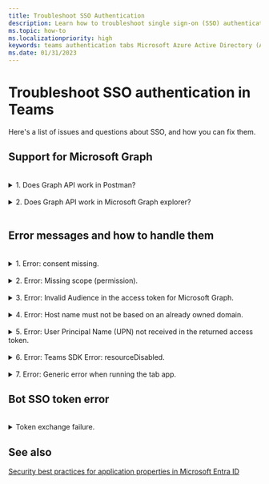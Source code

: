 ```yaml
---
title: Troubleshoot SSO Authentication
description: Learn how to troubleshoot single sign-on (SSO) authentication issues in Teams, use in tab app, handle error messages, and extend support for Microsoft Graph.
ms.topic: how-to
ms.localizationpriority: high
keywords: teams authentication tabs Microsoft Azure Active Directory (Azure AD) SSO errors questions
ms.date: 01/31/2023
---
```

# Troubleshoot SSO authentication in Teams

Here's a list of issues and questions about SSO, and how you can fix them.
<br>

## Support for Microsoft Graph

<br>
<details>
<summary>1. Does Graph API work in Postman?</summary>
<br>
You can use the Microsoft Graph Postman collection with Microsoft Graph APIs.

For more information, see [Use Postman with the Microsoft Graph API](/graph/use-postman).
</details>
<br>
<details>
<summary>2. Does Graph API work in Microsoft Graph explorer?</summary>
<br>
Yes, Graph API works in Microsoft Graph explorer.

For more information, see [Graph explorer](https://developer.microsoft.com/graph/graph-explorer).

</details>
<br>

## Error messages and how to handle them

<br>
<details>
<summary>1. Error: consent missing.</summary>
<br>
When Microsoft Entra ID receives a request for accessing a Microsoft Graph resource, it checks if the app user or admin has given consent for this resource. If there's no record of consent from the user or administrator, Microsoft Entra ID sends an error message to your web service.

Your code must tell the client (for example, in the body of a 403 Forbidden response) how to handle the error:

- If the tab app needs Microsoft Graph scopes for which only an administrator can give consent, your code should generate an error.
- If the only scopes that are needed can be consented to by the user, then your code should fall back to an alternate system of user authentication.

</details>
<br>
<details>
<summary>2. Error: Missing scope (permission).</summary>
<br>
This error is seen only during development.

To handle this error, your server-side code should send a 403 Forbidden response to the client. It should log the error to the console or record it in a log.
</details>
<br>
<details>
<summary>3. Error: Invalid Audience in the access token for Microsoft Graph.</summary>
<br>
The server-side code should send a 403 Forbidden response to the client to show a message to the user. It's recommended that it should also log the error to the console, or record it in a log.
</details>
<br>
<details>
<summary>4. Error: Host name must not be based on an already owned domain.</summary>
<br>
You can get this error in one of the two scenarios:

1. The custom domain isn't added to Microsoft Entra ID. To add custom domain to Microsoft Entra ID and register it, follow the [add a custom domain name to Microsoft Entra ID](/azure/active-directory/fundamentals/add-custom-domain) procedure. Then follow the steps to [Configure scope for access token](tab-sso-register-aad.md#configure-scope-for-access-token) again.
1. You aren't signed in with Administrator credentials in the Microsoft 365 tenancy. Sign-in to Microsoft 365 as an administrator.

</details>
<br>
<details>
<summary>5. Error: User Principal Name (UPN) not received in the returned access token.</summary>
<br>
You can add UPN as an optional claim in Microsoft Entra ID.

For more information, see [Provide optional claims to your app](/azure/active-directory/develop/active-directory-optional-claims) and [access tokens](/azure/active-directory/develop/access-tokens).
</details>
<br>
<details>
<summary>6. Error: Teams SDK Error: resourceDisabled.</summary>
<br>
To avoid this error, ensure that application ID URI is configured properly in Microsoft Entra app registration and in your Teams Client.

For more information on application ID URI, see [To expose an API](tab-sso-register-aad.md#to-expose-an-api).

</details>
<br>

<details>
<summary>7. Error: Generic error when running the tab app.</summary>
<br>
A generic error may show up when one or more of app configurations made in Microsoft Entra ID are incorrect. To resolve this error, check if the app details configured in your code and the app manifest (previously called Teams app manifest) matches the values in Microsoft Entra ID.

The following image shows an example of the app details configured in Microsoft Entra ID.

:::image type="content" source="../../../assets/images/authentication/teams-sso-tabs/azure-app-details.png" alt-text="App configuration values in Microsoft Entra ID":::

Check that the following values match between Microsoft Entra ID, client-side code, and app manifest:

- **App ID**: The app ID you generated in Microsoft Entra ID should be the same in the code and in the app manifest file. Check if the app ID in the app manifest schema matches the **Application (client) ID** in Microsoft Entra ID.

- **App secret**: The app secret configured in the backend of your app should match the **Client credentials** in Microsoft Entra ID.
    You should also check if the client secret is expired.

- **Application ID URI**: The app ID URI in the code and in the app manifest file should match the **Application ID URI** in Microsoft Entra ID.

- **App permissions**: Check if the permissions you defined in the scope are as per your app requirement. If so, check if they had been granted to the user in the access token.

- **Admin consent**: If any scope requires admin consent, check if the consent was granted for the particular scope to the user.

In addition, inspect the access token that was sent to the tab app to verify if the following values are correct:

- **Audience (aud)**: Check if the app ID in the token is correct as given in Microsoft Entra ID.
- **Tenant Id(tid)**: Check if the tenant mentioned in the token is correct.
- **User identity (preferred_username)**: Check if the user identity matches the username in the request for access token, for the scope that the current user wants to access.
- **Scopes (scp)**: Check if the scope for which the access token is requested is correct, and as defined in Microsoft Entra ID.
- **Microsoft Entra version 1.0 or 2.0 (ver)**: Check if Microsoft Entra version is correct.

You can use [JWT](https://jwt.ms) for inspecting the token.

</details>

## Bot SSO token error

<br>
<details>
<summary>Token exchange failure.</summary>
<br>
If there's a token exchange failure, use the following code:

```json
{​​ 
    "status": "<response code>", 
    "body": 
    {​​ 
        "id":"<unique Id>", 
        "connectionName": "<connection Name on the bot (from the OAuth card)>", 
        "failureDetail": "<failure reason if status code is not 200, null otherwise>" 
    }​​ 
}​​
```

To understand the bot behavior when the token exchange fails to trigger a consent prompt, see the following steps:

>[!NOTE]
> No user action is required to be taken as the bot takes the actions when the token exchange fails.

1. The client starts a conversation with the bot triggering an OAuth scenario.
2. The bot sends back an OAuth card to the client.
3. The client intercepts the OAuth card before displaying it to the app user. It checks if it contains a `TokenExchangeResource` property.
4. If the property exists, the client sends a `TokenExchangeInvokeRequest` to the bot. The client must have an exchangeable token for the user. This token must be an Azure AD v2 token whose audience must be the same as `TokenExchangeResource.Uri` property.
1. The client sends an invoke activity to the bot with the following code:

    ```json
    {
        "type": "Invoke",
        "name": "signin/tokenExchange",
        "value": 
        {
            "id": "<any unique Id>",
            "connectionName": "<connection Name on the skill bot (from the OAuth card)>",
            "token": "<exchangeable token>"
        }
    }
    ```

5. The bot processes the `TokenExchangeInvokeRequest` and returns a `TokenExchangeInvokeResponse` back to the client. The client must wait until it receives the `TokenExchangeInvokeResponse`.

    ```json
    {
        "status": "<response code>",
        "body": 
        {
            "id":"<unique Id>",
            "connectionName": "<connection Name on the skill bot (from the OAuth card)>",
            "failureDetail": "<failure reason if status code is not 200, null otherwise>"
        }
    }
    ```

6. If the `TokenExchangeInvokeResponse` has a `status` of `200`, then the client doesn't show the OAuth card. See the [normal flow image](/azure/bot-service/bot-builder-concept-sso?view=azure-bot-service-4.0&preserve-view=true#sso-components-interaction). For any other `status` or if the `TokenExchangeInvokeResponse` isn't received, then the client shows the OAuth card to the user. See the [fallback flow image](/azure/bot-service/bot-builder-concept-sso?view=azure-bot-service-4.0&preserve-view=true#sso-components-interaction). If there are any errors or unmet dependencies like user consent, this activity ensures that the SSO flow falls back to normal OAuthCard flow.

   > [!NOTE]
   >
   > In Teams web client, the password prompt doesn't appear as there is an active Microsoft Entra session in the browser, which is used for authentication and to acquire a token. In Teams desktop client, the password prompt appears because the desktop client doesn't have any Microsoft Entra session to be shared and is asked to login.

</details>

## See also

[Security best practices for application properties in Microsoft Entra ID](/azure/active-directory/develop/security-best-practices-for-app-registration)
